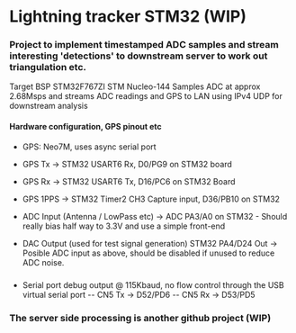 # Lightning tracker STM32 (WIP)

### Project to implement timestamped ADC samples and stream interesting 'detections' to downstream server to work out triangulation etc.

Target BSP STM32F767ZI  STM Nucleo-144 
Samples ADC at approx 2.68Msps and streams ADC readings and GPS to LAN using IPv4 UDP for downstream analysis

#### Hardware configuration, GPS pinout etc

- GPS: Neo7M, uses async serial port

- GPS Tx -> STM32 USART6 Rx, D0/PG9 on STM32 board
- GPS Rx -> STM32 USART6 Tx, D16/PC6 on STM32 Board
- GPS 1PPS -> STM32 Timer2 CH3 Capture input, D36/PB10 on STM32

- ADC Input (Antenna / LowPass etc) -> ADC PA3/A0 on STM32 - Should really bias half way to 3.3V and use a simple front-end

- DAC Output (used for test signal generation)  STM32 PA4/D24 Out -> Posible ADC input as above, should be disabled if unused to reduce ADC noise.

###
- Serial port debug output @ 115Kbaud, no flow control through the USB virtual serial port 
-- CN5 Tx -> D52/PD6
-- CN5 Rx -> D53/PD5


### The server side processing is another github project (WIP)

 
